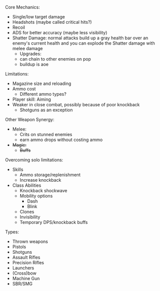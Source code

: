 Core Mechanics:
- Single/low target damage
- Headshots (maybe called critical hits?)
- Recoil
- ADS for better accuracy (maybe less visibility)
- Shatter Damage: normal attacks build up a gray health bar over an enemy's current health and you can explode the Shatter damage with melee damage
	- Upgrades:
	- can chain to other enemies on pop
	- buildup is aoe

Limitations:
- Magazine size and reloading
- Ammo cost
	- Different ammo types?
- Player skill: Aiming
- Weaker in close combat, possibly because of poor knockback
	- Shotguns as an exception

Other Weapon Synergy:
- Melee: 
	- Crits on stunned enemies
	- earn ammo drops without costing ammo
- ~~Magic:~~
	- ~~Buffs~~

Overcoming solo limitations:
- Skills
	- Ammo storage/replenishment
	- Increase knockback
- Class Abilities
	- Knockback shockwave
	- Mobility options
		- Dash
		- Blink
	- Clones
	- Invisibility
	- Temporary DPS/knockback buffs

Types:
- Thrown weapons
- Pistols
- Shotguns
- Assault Rifles
- Precision Rifles
- Launchers
- (Cross)bow
- Machine Gun
- SBR/SMG